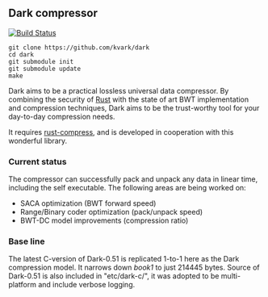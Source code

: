 ## Dark compressor

[![Build Status](https://travis-ci.org/kvark/dark.png?branch=master)](https://travis-ci.org/kvark/dark)
```
git clone https://github.com/kvark/dark
cd dark
git submodule init
git submodule update
make
```

Dark aims to be a practical lossless universal data compressor. By combining the security of [Rust](http://rust-lang.com) with the state of art BWT implementation and compression techniques, Dark aims to be the trust-worthy tool for your day-to-day compression needs.

It requires [rust-compress](http://github.com/alexcrichton/rust-compress), and is developed in cooperation with this wonderful library.

### Current status

The compressor can successfully pack and unpack any data in linear time, including the self executable. The following areas are being worked on:

* SACA optimization (BWT forward speed)
* Range/Binary coder optimization (pack/unpack speed)
* BWT-DC model improvements (compression ratio)

### Base line

The latest C-version of Dark-0.51 is replicated 1-to-1 here as the Dark compression model. It narrows down _book1_ to just 214445 bytes. Source of Dark-0.51 is also included in "etc/dark-c/", it was adopted to be multi-platform and include verbose logging.